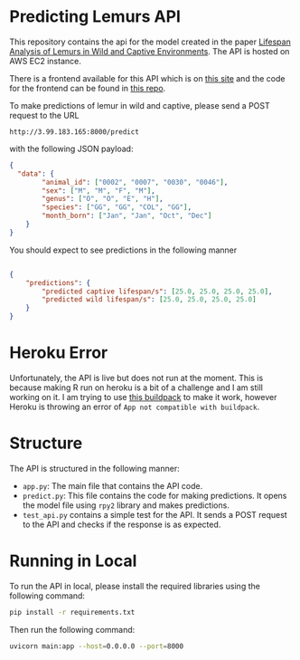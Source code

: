 # Predicting Lemurs API

This repository contains the api for the model created in the paper [Lifespan Analysis of Lemurs in Wild and Captive Environments](https://github.com/khushaal-nandwani/predicting-lemurs). The API is hosted on AWS EC2 instance.

There is a frontend available for this API which is on [this site](http://3.99.183.165:5173) and the code for the frontend can be found in [this repo](https://github.com/khushaal-nandwani/predicting-lemurs-frontend).


To make predictions of lemur in wild and captive, please send a POST request to the URL 

```http://3.99.183.165:8000/predict```

with the following JSON payload:

```json
{
  "data": {
        "animal_id": ["0002", "0007", "0030", "0046"],
        "sex": ["M", "M", "F", "M"],
        "genus": ["O", "O", "E", "H"],
        "species": ["GG", "GG", "COL", "GG"],
        "month_born": ["Jan", "Jan", "Oct", "Dec"]
    }
}
```

You should expect to see predictions in the following manner

```json

{
    "predictions": {
        "predicted captive lifespan/s": [25.0, 25.0, 25.0, 25.0],
        "predicted wild lifespan/s": [25.0, 25.0, 25.0, 25.0]
    }
}
```

# Heroku Error

Unfortunately, the API is live but does not run at the moment. This is because making R run on heroku is a bit of a challenge and I am still working on it. I am trying to use [this buildpack](https://github.com/virtualstaticvoid/heroku-buildpack-r) to make it work, however Heroku is throwing an error of `App not compatible with buildpack`.

# Structure

The API is structured in the following manner:

- `app.py`: The main file that contains the API code. 
- `predict.py`: This file contains the code for making predictions. It opens the model file using `rpy2` library and makes predictions.
- `test_api.py` contains a simple test for the API. It sends a POST request to the API and checks if the response is as expected.


# Running in Local

To run the API in local, please install the required libraries using the following command:

```bash
pip install -r requirements.txt
```

Then run the following command:

```bash
uvicorn main:app --host=0.0.0.0 --port=8000
```

